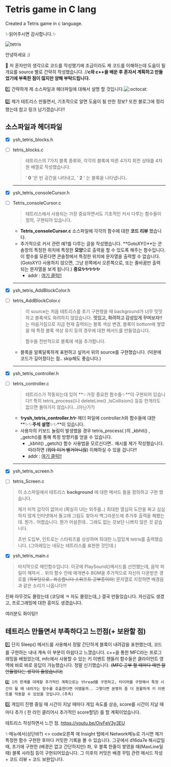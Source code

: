 # Tetris game in C lang
Created a Tetris game in c language.

✨읽어주시면 감사합니다.✨

![tetris](https://user-images.githubusercontent.com/96910404/155839456-97e545ee-a7ab-4c19-b35e-675d0680f42a.gif)

안녕하세요 :) 

🚀 저 혼자만의 생각으로 코드를 작성했기에 조금이라도 제 코드를 이해하는데 도움이 될 개요를 source 별로 간략히 작성했습니다. 
//**c와 c++을 배운 후 혼자서 계획하고 만들었기에 부족한 점이 많지만 양해 부탁드립니다.**

:one: 간략하게 제 소스파일과 헤더파일에 대해서 설명 할 것입니다.![:octocat:](https://github.githubassets.com/images/icons/emoji/octocat.png ":octocat:")

 :two: 제가 테트리스 만들면서, 기초적으로 알면 도움이 될 만한 정보? 또한 블로그에 정리했는데 참고 링크 남기겠습니다!!

## 소스파일과 헤더파일

- [x] ysh_tetris_blocks.h 
- [ ] tetris_blocks.c
	>테트리스의 7가지 블록 종류와, 각각의 블록에 따른 4가지 회전 상태를 4차원 배열로 작성했습니다.
	>
	> ' **0** '은 빈 공간을 나타내고, ' **2** ' 는 블록을 나타냅니다.
	---
- [x] ysh_tetris_consoleCursor.h 
- [ ] Tetris_consoleCursor.c
	>테트리스에서 사용되는 가장 중요하면서도 기초적인 커서 다루는 함수들이 정의, 구현되어 있습니다.  
	- **Tetris_consoleCursor.c** 소스파일에 각각의 함수에 대한 **코드 리뷰** 했습니다.
	- 추가적으로 커서 관련 예?를 다루는 글을 작성했습니다. **GotoXY()**는 콘솔창의 특정한 위치에 특정한 **모양**으로 출력을 할 수 있도록 해주는 함수입니다. 이 함수를 모른다면 콘솔창에서 특정한 위치에 문자열을 출력할 수 없습니다.(GotoXY() 사용하지 않으면, 그냥 왼쪽에서 오른쪽으로, 또는 줄바꿈만 출력 되는 문자열을 보게 됩니다.) **중요✨✨✨✨✨**
		- addr : <a href ="https://dev-with-precious-dreams.tistory.com/entry/C%EC%96%B8%EC%96%B4-GotoXY%ED%95%A8%EC%88%98%EB%A1%9C-%EC%BD%98%EC%86%94-%EC%B0%BD%EC%9D%98-%EC%BB%A4%EC%84%9C%EB%A5%BC-%EB%82%B4-%EB%A7%88%EC%9D%8C%EB%8C%80%EB%A1%9C-%EC%9D%B4%EB%8F%99%ED%95%98%EA%B8%B0">여기 클릭!!</a>
		
	---
- [x] ysh_tetris_AddBlockColor.h
- [ ] tetris_AddBlockColor.c
	> 이 source는 처음 테트리스를 초기 구현했을 때 background가 너무 밋밋하고 블록색도 화려하지 않았습니다. **멋있고, 화려하고 감성있게 꾸며보자!!** 는 마음가짐으로 지금 현재 출력되는 블록 색상 변경, 블록이 bottom에 쌓였을 때 특정 블록 색상 유지 등의 경우에 대한 메서드를 만들었습니다. 
	> 
	> 함수들 전반적으로 블록에 색을 추가합니다. 
	- 블록을 알록달록하게 표현하고 싶어서 위의 source를 구현했습니다. (덕분에 코드가 길어졌다는 점.. skip해도 좋습니다.)
	---
- [x] ysh_tetris_controller.h
- [ ] tetris_controller.c
	> 테트리스가 작동되는데 있어 **✨가장 중요한 함수들✨**이 구현되어 있습니다!! 특히 tetris_process()나 deleteLine() ,IsCollision() 등등 한개라도 없으면 돌아가지 않습니다...(아닌가?)
	- **✨ysh_tetris_controller.h✨** 헤더 파일에 controller.h와 함수들에 대한 **✨✨**주석 설명**✨✨**이 있습니다. 
	- 사용자의 키보드 눌림이 발생했을 경우 tetris_process( )의 _kbhit() , _getch()를 통해 특정 방향키를 얻을 수 있습니다. 
		- _kbhit() _getch() 함수 사용법을 모르신다면.. 예시를 제가 작성했습니다. 따라하면 (~~뭐야 이거 별거아니잖~~) 이해하실 수 있을 겁니다!!
		-  addr : <a href = "https://dev-with-precious-dreams.tistory.com/entry/C%EC%96%B8%EC%96%B4-kbhitgetch%ED%95%A8%EC%88%98%EB%A5%BC-%EC%82%AC%EC%9A%A9%ED%95%B4-%EC%BD%98%EC%86%94%EC%B0%BD%EC%97%90%EC%84%9C-%EB%B0%A9%ED%96%A5%ED%82%A4-%EC%82%AC%EC%9A%A9%ED%95%98%EB%8A%94-%EB%B0%A9%EB%B2%95"> 여기 클릭!! </a>


	---
- [x] ysh_tetris_screen.h
- [ ] tetris_Screen.c
> 이 소스파일에서 테트리스 **background** 에 대한 메서드 들을 정의하고 구현 했습니다. 
> 
> 제가 미적 감각이 없어서 (확실히 UI는 외주를..) 최대한 열심히 도안을 짜고 심심하지 않게 인터넷에서 돌고래 그림도 찾아서 백그라운드에 추가후 출력을 해봤는데. 뭔가.. 어렵습니다. 뭔가 어설픈데.. 그래도 없는 것보단 나쁘지 않은 것 같습니다.
> 
> 초반 도입부, 인트로는 스타워즈를 상상하며 최대한 느낌있게 tetris를 출력했습니다. (그아레있는 네모는 테트리스를 표현한 것인데.) 
- [x] ysh_tetris_main.c
> 마지막으로 메인함수입니다. 이곳에 PlaySound()메서드를 선언했는데, 음악 파일이 깨져서 .. 위의 함수 안에 매개변수 BGM을 추가적으로 자신이 다운받은 경로를 (~~쿼우팅으로.. 죄송합니다 스위프트 공부중이라~~) 문자열로 지정하면 배경음 과 같은 소리가 나옵니다!!!

진짜 아무것도 몰랐는데 (코딩에 ㅋ 자도 몰랐는데,,) 결국 만들었습니다. 자신감도 생겼고, 프로그래밍에 대한 흥미도 생겼습니다. 

 여러분도 화이팅!!
 
 ## 테트리스 만들면서 부족하다고 느낀점(+ 보완할 점)
 
 1️⃣ 단지 Sleep() 메서드를 사용해서 정말 간단하게 블록이 내려감을 표현했는데, 코드를 구현하는 내내 계속 이 부분이 아쉽다고 느꼈습니다. c++을 통한 MFC라는 프로그래밍을 배웠었는데, mfc에서 사용할 수 있는 키 이벤트 헨들러 함수들은 클라이언트 영역에 바로 바로 응답이 가능했습니다. 정말 신기했습니다. ~~(MFC 공부 할 때마다 매번 잘 만들었다는 생각이 들었습니다)~~
 
 	2️⃣ 1의 한계를 대체할 추가적인 계획으로는 thread를 구현하고, 타이머를 구현해서 특정 시간이 될 때 내려가는 함수를 호출한다면 어땠을까.. 그렇다면 분명히 좀 더 원활하게 키 이벤트를 작동할 수 있었을 것입니다.(추측)
	
 3️⃣ 게임이 진행 중일 때 시간이 지날 때마다 게임 속도를 상승, score를 시간이 지날 때마다 추가 ( 한 라인 클리어시 추가적인 score할당) 를 할 계획이었습니다. 
 
 테트리스 작성하면서 느낀 점.
https://youtu.be/OjvFeV3y3EU


✨메뉴에서(상단바?) <> code오른쪽 에 Insight 탭에서 Network메뉴로 가시면 제가 특정한 함수 구현한 후마다 커밋한 기록을 볼 수 있습니다. 그곳에서 d16da7e 해시값일 때, 초기에 구현한 (배경은 없고 간단하지만) 좌, 우 블록 한줄이 쌓였을 때(MaxLine일 때) 블록 사라짐 등이 구현되어있습니다. 그 이후의 커밋은 배경 꾸밈 관련 메서드 작성 + 코드 리뷰 + 코드 보완입니다.

